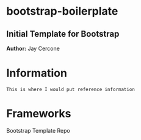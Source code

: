 # bootstrap-boilerplate
## Initial Template for Bootstrap
**Author:** Jay Cercone 
# Information
    This is where I would put reference information

# Frameworks
Bootstrap Template Repo